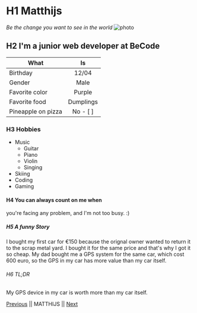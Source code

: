 # H1 Matthijs
_Be the change you want to see in the world_
![photo](https://scontent-bru2-1.xx.fbcdn.net/v/t1.0-9/p960x960/34779075_10212693560515537_3675168421009424384_o.jpg?_nc_cat=111&_nc_ohc=rBTyKVbOzuAAQlEo_8luEDi4yhaqbLtqAc16wg8PcmL9pnSXp6kLXqX1w&_nc_ht=scontent-bru2-1.xx&oh=10e76ad8c7d62f5983aaa2aaac76fecf&oe=5E406D3C)
## H2 I'm a junior web developer at BeCode

| What        | Is          |
| ------------- |:-------------:|
| Birthday    | 12/04 |
| Gender      | Male  |
| Favorite color | Purple|
| Favorite food      | Dumplings
| Pineapple on pizza | No - [ ] |
### H3 Hobbies

* Music
  * Guitar
  * Piano
  * Violin
  * Singing
* Skiing
* Coding
* Gaming

#### H4 You can always count on me when
you're facing any problem, and I'm not too busy. :)

##### H5 A funny Story
I bought my first car for €150 because
the orignal owner wanted to return it to
the scrap metal yard. I bought it for the same
price and that's why I got it so cheap.
My dad bought me a GPS system for the same
car, which cost 600 euro, so the GPS in my
car has more value than my car itself.

###### H6 TL;DR
My GPS device in my car is worth more
than my car itself.

[Previous](https://www.google.com) || MATTHIJS || [Next](https://www.google.com)